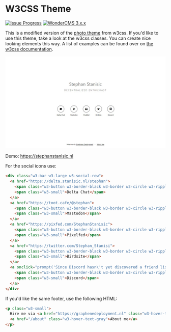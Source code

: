 # W3CSS Theme

[![Issue Progress](https://img.shields.io/badge/%E2%9C%93-Issue%20Progress-gray?labelColor=brightgreen&style=flat)](https://crypt.stanisic.nl/kanban/#/2/kanban/view/p6mqokEiUAhkSAJsJVWJyDn04dYvNAkWBLtt4PRF7ZU/)
[![WonderCMS 3.x.x](https://img.shields.io/badge/WonderCMS-3.x.x-%231ab?style=flat)](https://github.com/robiso/wondercms)

This is a modified version of the [photo theme](https://www.w3schools.com/w3css/tryw3css_templates_photo2.htm) from w3css.
If you'd like to use this theme, take a look at the w3css classes. You can create nice looking elements this way. A list of examples can be found over on [the w3css documentation](https://www.w3schools.com/w3css/w3css_demo.asp).

![Screenshot of theme](preview.jpg)

Demo: <https://stephanstanisic.nl>

For the social icons use:
```HTML
<div class="w3-bar w3-large w3-social-row">
  <a href="https://delta.stanisic.nl/stephan">
    <span class="w3-button w3-border-black w3-border w3-circle w3-ripple w3-hover-black fas fa-comment"></span>
    <span class="w3-small">Delta Chat</span>
  </a>
  <a href="https://toot.cafe/@stephan">
    <span class="w3-button w3-border-black w3-border w3-circle w3-ripple w3-hover-black fab fa-mastodon"></span>
    <span class="w3-small">Mastodon</span>
  </a>
  <a href="https://pixfed.com/StephanStanisic">
    <span class="w3-button w3-border-black w3-border w3-circle w3-ripple w3-hover-black fas fa-camera-retro"></span>
    <span class="w3-small">Pixelfed</span>
  </a>
  <a href="https://twitter.com/Stephan_Stanisi">
    <span class="w3-button w3-border-black w3-border w3-circle w3-ripple w3-hover-black fab fa-twitter"></span>
    <span class="w3-small">Birdsite</span>
  </a>
  <a onclick="prompt('Since Discord hasn\'t yet discovered a friend list invite url you\'ll just have to copy my tag.','Anonymouse#3907')">
    <span class="w3-button w3-border-black w3-border w3-circle w3-ripple w3-hover-black fab fa-discord"></span>
    <span class="w3-small">Discord</span>
  </a>
</div>
```

If you'd like the same footer, use the following HTML:
```HTML
<p class="w3-small">
  Hire me via <a href="https://graphenedeployment.nl" class="w3-hover-text-gray">Graphene Deployment</a> &nbsp; &middot; &nbsp; 
  <a href="/about" class="w3-hover-text-gray">About me</a>
</p>
```
